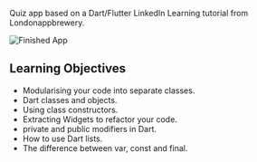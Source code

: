 Quiz app based on a Dart/Flutter LinkedIn Learning tutorial from Londonappbrewery.

![Finished App](https://github.com/londonappbrewery/Images/blob/master/quizzler-demo.gif)

## Learning Objectives
- Modularising your code into separate classes.
- Dart classes and objects.
- Using class constructors.
- Extracting Widgets to refactor your code.
- private and public modifiers in Dart.
- How to use Dart lists.
- The difference between var, const and final.
